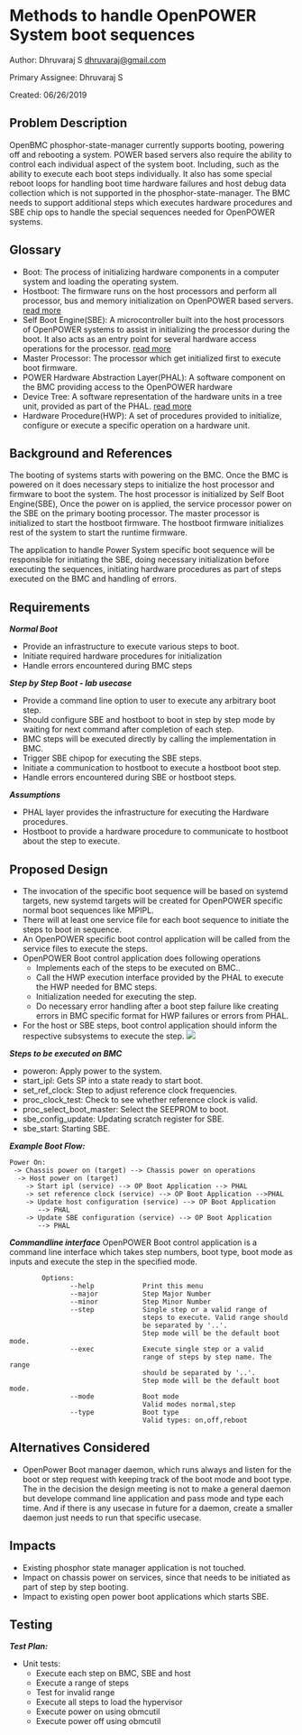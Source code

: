 # Methods to handle OpenPOWER System boot sequences

  Author: Dhruvaraj S <dhruvaraj@gmail.com>

  Primary Assignee: Dhruvaraj S

  Created: 06/26/2019

## Problem Description

OpenBMC phosphor-state-manager currently supports booting, powering off and
rebooting a system. POWER based servers also require the ability to control
each individual aspect of the system boot. Including, such as the  ability
to execute each boot steps individually. It also has some special reboot loops
for handling boot time hardware failures and host debug data collection which
is not supported in the phosphor-state-manager. The BMC needs to support
additional steps which executes hardware procedures and SBE chip ops to
handle the special sequences needed for OpenPOWER systems.

## Glossary

- Boot: The process of initializing hardware components in a computer system
  and loading the operating system.
- Hostboot: The firmware runs on the host processors and perform all processor,
  bus and memory initialization on OpenPOWER based servers. [read more](https://github.com/open-power/docs/blob/master/hostboot/HostBoot_PG.md)
- Self Boot Engine(SBE): A microcontroller built into the host processors of
  OpenPOWER systems to assist in initializing the processor during the boot.
  It also acts as an entry point for several hardware access operations for the
  processor. [read more](https://sched.co/SPZP)
- Master Processor: The processor which get initialized first to execute boot
  firmware.
- POWER Hardware Abstraction Layer(PHAL): A software component on the BMC
  providing access to the OpenPOWER hardware
- Device Tree: A software representation of the hardware units in a tree unit,
  provided as part of the PHAL. [read more](https://www.devicetree.org/)
- Hardware Procedure(HWP): A set of procedures provided to initialize, configure
  or execute a specific operation on a hardware unit.

## Background and References

The booting of systems starts with powering on the BMC. Once the BMC is powered
on it does necessary steps to initialize the host processor and firmware to boot
the system. The host processor is initialized by Self Boot Engine(SBE), Once the
power on is applied, the service processor power on the SBE on the primary
booting processor. The master processor is initialized to start the hostboot
firmware. The hostboot firmware initializes rest of the system to start the
runtime firmware.

The application to handle Power System specific  boot sequence will be
responsible for initiating the SBE, doing necessary initialization before
executing the sequences, initiating hardware procedures as part of steps
executed on the BMC and handling of errors.

## Requirements

***Normal Boot***
-   Provide an infrastructure to execute various steps to boot.
-   Initiate required hardware procedures for initialization
-   Handle errors encountered during BMC steps

***Step by Step Boot - lab usecase***
-   Provide a command line option to user to execute any arbitrary boot step.
-   Should configure SBE and hostboot to boot in step by step mode by waiting
    for next command after completion of each step.
-   BMC steps will be executed directly by calling the implementation in BMC.
-   Trigger SBE chipop for executing the SBE steps.
-   Initiate a communication to hostboot to execute a hostboot boot step.
-   Handle errors encountered during SBE or hostboot steps.

***Assumptions***
- PHAL layer provides the infrastructure for executing the Hardware procedures.
- Hostboot to provide a hardware procedure to communicate to hostboot about the
  step to execute.


## Proposed Design

-   The invocation of the specific boot sequence will be based on systemd
    targets, new systemd targets will be created for OpenPOWER specific
    normal boot sequences like MPIPL.
-   There will at least one service file for each boot sequence to initiate the
    steps to boot in sequence.
-   An OpenPOWER specific boot control application will be called from the
    service files to execute the steps.
-   OpenPOWER Boot control application does following operations
    - Implements each of the steps to be executed on BMC..
    - Call the HWP execution interface provided by the PHAL to execute the
      HWP needed for BMC steps.
    - Initialization needed for executing the step.
    - Do necessary error handling after a boot step failure like creating
      errors in BMC specific format for HWP failures or errors from PHAL.
-   For the host or SBE steps, boot control application should inform the
    respective subsystems to execute the step.
![](https://user-images.githubusercontent.com/16666879/64525188-e7eb9880-d31d-11e9-90c0-b32369bcc152.png)

***Steps to be executed on BMC***

-  poweron: Apply power to the system.
-  start_ipl: Gets SP into a state ready to start boot.
-  set_ref_clock: Step to adjust reference clock frequencies.
-  proc_clock_test: Check to see whether reference clock is valid.
-  proc_select_boot_master: Select the SEEPROM to boot.
-  sbe_config_update: Updating scratch register for SBE.
-  sbe_start: Starting SBE.

***Example Boot Flow:***

    Power On:
     -> Chassis power on (target) --> Chassis power on operations
      -> Host power on (target)
        -> Start ipl (service) --> OP Boot Application --> PHAL
        -> set reference clock (service) --> OP Boot Application -->PHAL
        -> Update host configuration (service) --> OP Boot Application
           --> PHAL
        -> Update SBE configuration (service) --> OP Boot Application
           --> PHAL

***Commandline interface***
  OpenPOWER Boot control application is a command line interface which takes
  step numbers, boot type, boot mode as inputs and execute the step in the
  specified mode.

            Options:
                   --help            Print this menu
                   --major           Step Major Number
                   --minor           Step Minor Number
                   --step            Single step or a valid range of
                                     steps to execute. Valid range should
                                     be separated by '..'.
                                     Step mode will be the default boot mode.
                   --exec            Execute single step or a valid
                                     range of steps by step name. The range
                                     should be separated by '..'.
                                     Step mode will be the default boot mode.
                   --mode            Boot mode
                                     Valid modes normal,step
                   --type            Boot type
                                     Valid types: on,off,reboot

## Alternatives Considered
- OpenPower Boot manager daemon, which runs always and listen for the boot or
  step request with keeping track of the boot mode and boot type. The in the
  decision the design meeting is not to make a general daemon  but develope
  command line application and pass mode and type each time. And if there is any
  usecase in future for a daemon, create a smaller daemon just needs to run that
  specific usecase.

## Impacts
- Existing phosphor state manager application is not touched.
- Impact on chassis power on services, since that needs to be initiated as part
  of step by step booting.
- Impact to existing open power boot applications which starts SBE.

## Testing
   ***Test Plan:***
   - Unit tests:
     - Execute each step on BMC, SBE and host
     - Execute a range of steps
     - Test for invalid range
     - Execute all steps to load the hypervisor
     - Execute power on using obmcutil
     - Execute power off using obmcutil
